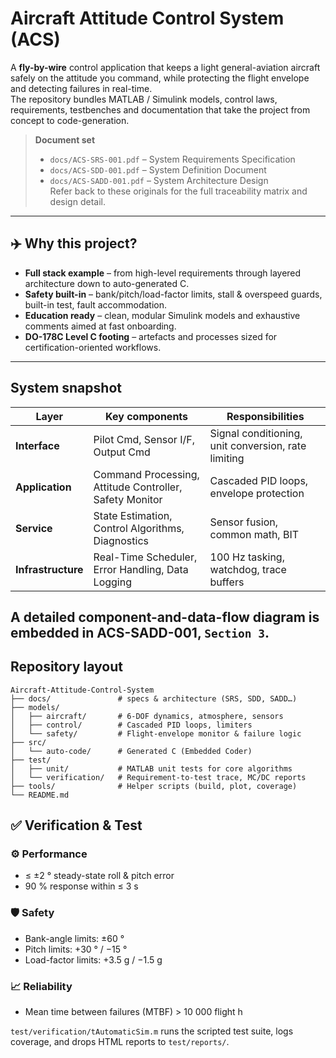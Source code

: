 # Aircraft Attitude Control System (ACS)

A **fly-by-wire** control application that keeps a light general-aviation aircraft safely on the attitude you command, while protecting the flight envelope and detecting failures in real-time.  
The repository bundles MATLAB / Simulink models, control laws, requirements, testbenches and documentation that take the project from concept to code-generation.

> **Document set**  
> * `docs/ACS-SRS-001.pdf` – System Requirements Specification  
> * `docs/ACS-SDD-001.pdf` – System Definition Document  
> * `docs/ACS-SADD-001.pdf` – System Architecture Design  
> Refer back to these originals for the full traceability matrix and design detail.

---

## ✈️  Why this project?

* **Full stack example** – from high-level requirements through layered architecture down to auto-generated C.  
* **Safety built-in** – bank/pitch/load-factor limits, stall & overspeed guards, built-in test, fault accommodation. 
* **Education ready** – clean, modular Simulink models and exhaustive comments aimed at fast onboarding.  
* **DO-178C Level C footing** – artefacts and processes sized for certification-oriented workflows. 

---

## System snapshot  

| Layer | Key components | Responsibilities |
|-------|----------------|------------------|
| **Interface** | Pilot Cmd, Sensor I/F, Output Cmd | Signal conditioning, unit conversion, rate limiting |
| **Application** | Command Processing, Attitude Controller, Safety Monitor | Cascaded PID loops, envelope protection |
| **Service** | State Estimation, Control Algorithms, Diagnostics | Sensor fusion, common math, BIT |
| **Infrastructure** | Real-Time Scheduler, Error Handling, Data Logging | 100 Hz tasking, watchdog, trace buffers | 

A detailed component-and-data-flow diagram is embedded in **ACS-SADD-001**, `Section 3`. 
---

## Repository layout


```text
Aircraft-Attitude-Control-System
├── docs/               # specs & architecture (SRS, SDD, SADD…)
├── models/
│   ├── aircraft/       # 6-DOF dynamics, atmosphere, sensors
│   ├── control/        # Cascaded PID loops, limiters
│   └── safety/         # Flight-envelope monitor & failure logic
├── src/
│   └── auto-code/      # Generated C (Embedded Coder)
├── test/
│   ├── unit/           # MATLAB unit tests for core algorithms
│   └── verification/   # Requirement-to-test trace, MC/DC reports
├── tools/              # Helper scripts (build, plot, coverage)
└── README.md
```
## ✅ Verification & Test

### ⚙️ Performance
- ≤ ±2 ° steady-state roll & pitch error  
- 90 % response within ≤ 3 s

### 🛡️ Safety
- Bank-angle limits: ±60 °  
- Pitch limits: +30 ° / −15 °  
- Load-factor limits: +3.5 g / −1.5 g

### 📈 Reliability
- Mean time between failures (MTBF) > 10 000 flight h

`test/verification/tAutomaticSim.m` runs the scripted test suite, logs coverage, and drops HTML reports to `test/reports/`.

